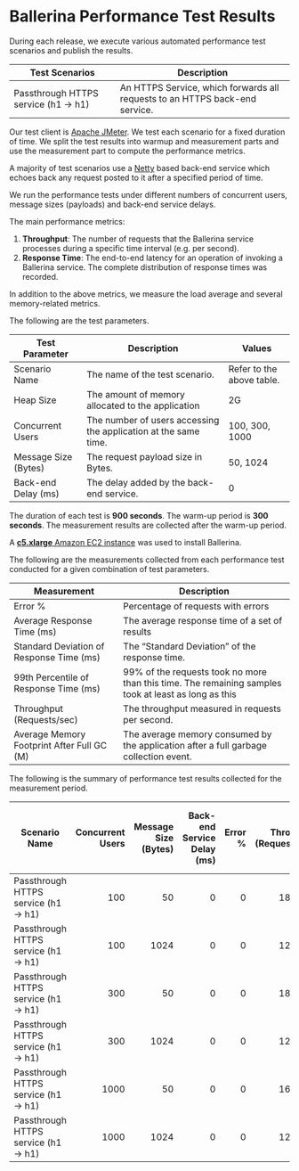 # Ballerina Performance Test Results

During each release, we execute various automated performance test scenarios and publish the results.

| Test Scenarios | Description |
| --- | --- |
| Passthrough HTTPS service (h1 -> h1) | An HTTPS Service, which forwards all requests to an HTTPS back-end service. |

Our test client is [Apache JMeter](https://jmeter.apache.org/index.html). We test each scenario for a fixed duration of
time. We split the test results into warmup and measurement parts and use the measurement part to compute the
performance metrics.

A majority of test scenarios use a [Netty](https://netty.io/) based back-end service which echoes back any request
posted to it after a specified period of time.

We run the performance tests under different numbers of concurrent users, message sizes (payloads) and back-end service
delays.

The main performance metrics:

1. **Throughput**: The number of requests that the Ballerina service processes during a specific time interval (e.g. per second).
2. **Response Time**: The end-to-end latency for an operation of invoking a Ballerina service. The complete distribution of response times was recorded.

In addition to the above metrics, we measure the load average and several memory-related metrics.

The following are the test parameters.

| Test Parameter | Description | Values |
| --- | --- | --- |
| Scenario Name | The name of the test scenario. | Refer to the above table. |
| Heap Size | The amount of memory allocated to the application | 2G |
| Concurrent Users | The number of users accessing the application at the same time. | 100, 300, 1000 |
| Message Size (Bytes) | The request payload size in Bytes. | 50, 1024 |
| Back-end Delay (ms) | The delay added by the back-end service. | 0 |

The duration of each test is **900 seconds**. The warm-up period is **300 seconds**.
The measurement results are collected after the warm-up period.

A [**c5.xlarge** Amazon EC2 instance](https://aws.amazon.com/ec2/instance-types/) was used to install Ballerina.

The following are the measurements collected from each performance test conducted for a given combination of
test parameters.

| Measurement | Description |
| --- | --- |
| Error % | Percentage of requests with errors |
| Average Response Time (ms) | The average response time of a set of results |
| Standard Deviation of Response Time (ms) | The “Standard Deviation” of the response time. |
| 99th Percentile of Response Time (ms) | 99% of the requests took no more than this time. The remaining samples took at least as long as this |
| Throughput (Requests/sec) | The throughput measured in requests per second. |
| Average Memory Footprint After Full GC (M) | The average memory consumed by the application after a full garbage collection event. |

The following is the summary of performance test results collected for the measurement period.

|  Scenario Name | Concurrent Users | Message Size (Bytes) | Back-end Service Delay (ms) | Error % | Throughput (Requests/sec) | Average Response Time (ms) | Standard Deviation of Response Time (ms) | 99th Percentile of Response Time (ms) | Ballerina GC Throughput (%) | Average Ballerina Memory Footprint After Full GC (M) |
|---|---:|---:|---:|---:|---:|---:|---:|---:|---:|---:|
|  Passthrough HTTPS service (h1 -> h1) | 100 | 50 | 0 | 0 | 18408.77 | 5.39 | 6.24 | 29 | 99.36 | 23.287 |
|  Passthrough HTTPS service (h1 -> h1) | 100 | 1024 | 0 | 0 | 12598.76 | 7.89 | 5.89 | 27 | 99.55 | 23.863 |
|  Passthrough HTTPS service (h1 -> h1) | 300 | 50 | 0 | 0 | 18613.06 | 16.06 | 11.92 | 66 | 98.81 | 23.71 |
|  Passthrough HTTPS service (h1 -> h1) | 300 | 1024 | 0 | 0 | 12852.93 | 23.28 | 11.26 | 60 | 99.04 | 23.905 |
|  Passthrough HTTPS service (h1 -> h1) | 1000 | 50 | 0 | 0 | 16307.74 | 61.26 | 27.74 | 153 | 96.8 | 24.721 |
|  Passthrough HTTPS service (h1 -> h1) | 1000 | 1024 | 0 | 0 | 12072.31 | 82.73 | 27.85 | 162 | 97.28 | 24.768 |
